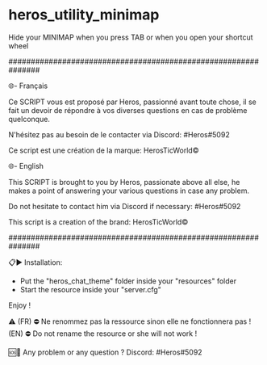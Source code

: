 # heros_utility_minimap
Hide your MINIMAP when you press TAB or when you open your shortcut wheel

###############################################################

🌐- Français

Ce SCRIPT vous est proposé par Heros, passionné avant toute chose,
il se fait un devoir de répondre à vos diverses questions en cas 
de problème quelconque.

N'hésitez pas au besoin de le contacter via Discord: #Heros#5092

Ce script est une création de la marque: HerosTicWorld©

🌐- English

This SCRIPT is brought to you by Heros, passionate above all else,
he makes a point of answering your various questions in case
any problem.

Do not hesitate to contact him via Discord if necessary: #Heros#5092

This script is a creation of the brand: HerosTicWorld©

###############################################################

📋▶️ Installation:

- Put the "heros_chat_theme" folder inside your "resources" folder
- Start the resource inside your "server.cfg"

Enjoy !

⚠️
(FR) ⛔️ Ne renommez pas la ressource sinon elle ne fonctionnera pas !
(EN) ⛔️ Do not rename the resource or she will not work !

🆘💭
Any problem or any question ?
Discord: #Heros#5092
